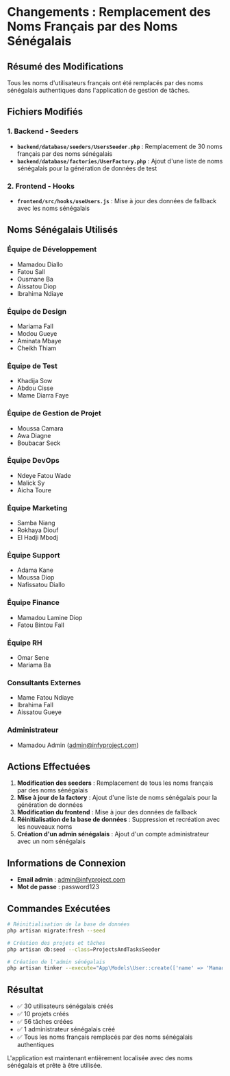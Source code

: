 # Changements : Remplacement des Noms Français par des Noms Sénégalais

## Résumé des Modifications

Tous les noms d'utilisateurs français ont été remplacés par des noms sénégalais authentiques dans l'application de gestion de tâches.

## Fichiers Modifiés

### 1. Backend - Seeders
- **`backend/database/seeders/UsersSeeder.php`** : Remplacement de 30 noms français par des noms sénégalais
- **`backend/database/factories/UserFactory.php`** : Ajout d'une liste de noms sénégalais pour la génération de données de test

### 2. Frontend - Hooks
- **`frontend/src/hooks/useUsers.js`** : Mise à jour des données de fallback avec les noms sénégalais

## Noms Sénégalais Utilisés

### Équipe de Développement
- Mamadou Diallo
- Fatou Sall
- Ousmane Ba
- Aissatou Diop
- Ibrahima Ndiaye

### Équipe de Design
- Mariama Fall
- Modou Gueye
- Aminata Mbaye
- Cheikh Thiam

### Équipe de Test
- Khadija Sow
- Abdou Cisse
- Mame Diarra Faye

### Équipe de Gestion de Projet
- Moussa Camara
- Awa Diagne
- Boubacar Seck

### Équipe DevOps
- Ndeye Fatou Wade
- Malick Sy
- Aicha Toure

### Équipe Marketing
- Samba Niang
- Rokhaya Diouf
- El Hadji Mbodj

### Équipe Support
- Adama Kane
- Moussa Diop
- Nafissatou Diallo

### Équipe Finance
- Mamadou Lamine Diop
- Fatou Bintou Fall

### Équipe RH
- Omar Sene
- Mariama Ba

### Consultants Externes
- Mame Fatou Ndiaye
- Ibrahima Fall
- Aissatou Gueye

### Administrateur
- Mamadou Admin (admin@infyproject.com)

## Actions Effectuées

1. **Modification des seeders** : Remplacement de tous les noms français par des noms sénégalais
2. **Mise à jour de la factory** : Ajout d'une liste de noms sénégalais pour la génération de données
3. **Modification du frontend** : Mise à jour des données de fallback
4. **Réinitialisation de la base de données** : Suppression et recréation avec les nouveaux noms
5. **Création d'un admin sénégalais** : Ajout d'un compte administrateur avec un nom sénégalais

## Informations de Connexion

- **Email admin** : admin@infyproject.com
- **Mot de passe** : password123

## Commandes Exécutées

```bash
# Réinitialisation de la base de données
php artisan migrate:fresh --seed

# Création des projets et tâches
php artisan db:seed --class=ProjectsAndTasksSeeder

# Création de l'admin sénégalais
php artisan tinker --execute="App\Models\User::create(['name' => 'Mamadou Admin', 'email' => 'admin@infyproject.com', 'password' => Hash::make('password123'), 'role' => 'admin', 'email_verified_at' => now()]);"
```

## Résultat

- ✅ 30 utilisateurs sénégalais créés
- ✅ 10 projets créés
- ✅ 56 tâches créées
- ✅ 1 administrateur sénégalais créé
- ✅ Tous les noms français remplacés par des noms sénégalais authentiques

L'application est maintenant entièrement localisée avec des noms sénégalais et prête à être utilisée. 